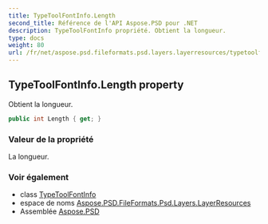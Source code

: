 ```yaml
---
title: TypeToolFontInfo.Length
second_title: Référence de l'API Aspose.PSD pour .NET
description: TypeToolFontInfo propriété. Obtient la longueur.
type: docs
weight: 80
url: /fr/net/aspose.psd.fileformats.psd.layers.layerresources/typetoolfontinfo/length/
---
```

## TypeToolFontInfo.Length property

Obtient la longueur.

```csharp
public int Length { get; }
```

### Valeur de la propriété

La longueur.

### Voir également

* class [TypeToolFontInfo](../)
* espace de noms [Aspose.PSD.FileFormats.Psd.Layers.LayerResources](../../typetoolfontinfo/)
* Assemblée [Aspose.PSD](../../../)


